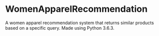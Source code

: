 # WomenApparelRecommendation
A women apparel recommendation system that returns similar products based on a specific query. Made using Python 3.6.3.
